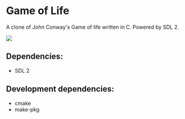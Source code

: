 # Game of Life

A clone of John Conway's Game of life written in C. Powered by SDL 2.

![](https://github.com/DigitalCyan/game-of-life/blob/main/demo/pulsar.gif?raw=true)

## Dependencies:
- SDL 2

## Development dependencies:
- cmake
- make-pkg
